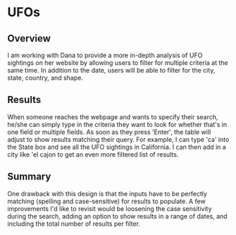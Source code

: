# UFOs

## Overview

I am working with Dana to provide a more in-depth analysis of UFO sightings on her website by allowing users to filter for multiple criteria at the same time. In addition to the date, users will be able to filter for the city, state, country, and shape.

## Results

When someone reaches the webpage and wants to specify their search, he/she can simply type in the criteria they want to look for whether that's in one field or multiple fields. As soon as they press 'Enter', the table will adjust to show results matching their query. For example, I can type 'ca' into the State box and see all the UFO sightings in California. I can then add in a city like 'el cajon to get an even more filtered list of results.

## Summary

One drawback with this design is that the inputs have to be perfectly matching (spelling and case-sensitive) for results to populate. A few improvements I'd like to revisit would be loosening the case sensitivity during the search, adding an option to show results in a range of dates, and including the total number of results per filter.

